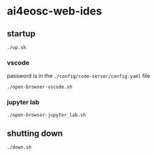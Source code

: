 # ai4eosc-web-ides

## startup

```
./up.sh
```

### vscode
password is in the `./config/code-server/config.yaml` file
```
./open-browser-vscode.sh
```

### jupyter lab
```
./open-browser-jupyter_lab.sh
```

## shutting down
```
./down.sh
```
